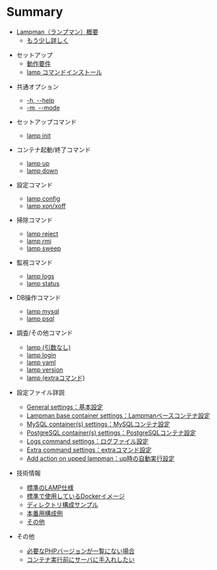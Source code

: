 # Summary

- [Lampman（ランプマン）概要](README.md)
    * [もう少し詳しく](docs/intro-detail.md)


* セットアップ
    * [動作要件](docs/require.md)
    * [lamp コマンドインストール](docs/install.md)


- 共通オプション
    * [-h, --help](docs/opt-help.md)
    * [-m, --mode](docs/opt-mode.md)


- セットアップコマンド
    * [lamp init](docs/cmd-init.md)


- コンテナ起動/終了コマンド
    * [lamp up](docs/cmd-up.md)
    * [lamp down](docs/cmd-down.md)


- 設定コマンド
    * [lamp config](docs/cmd-config.md)
    * [lamp xon/xoff](docs/cmd-xdebug.md)


- 掃除コマンド
    * [lamp reject](docs/cmd-reject.md)
    * [lamp rmi](docs/cmd-rmi.md)
    * [lamp sweep](docs/cmd-sweep.md)


- 監視コマンド
    * [lamp logs](docs/cmd-logs.md)
    * [lamp status](docs/cmd-status.md)


- DB操作コマンド
    * [lamp mysql](docs/cmd-mysql.md)
    * [lamp psql](docs/cmd-psql.md)


- 調査/その他コマンド
    * [lamp (引数なし)](docs/cmd-noargs.md)
    * [lamp login](docs/cmd-login.md)
    * [lamp yaml](docs/cmd-yaml.md)
    * [lamp version](docs/cmd-version.md)
    * [lamp (extraコマンド)](docs/cmd-extra.md)


- 設定ファイル詳説
  - [General settings：基本設定]()
  - [Lampman base container settings：Lampmanベースコンテナ設定]()
  - [MySQL container(s) settings：MySQLコンテナ設定]()
  - [PostgreSQL container(s) settings：PostgreSQLコンテナ設定]()
  - [Logs command settings：ログファイル設定]()
  - [Extra command settings：extraコマンド設定]()
  - [Add action on upped lampman：up時の自動実行設定]()


- 技術情報
  - [標準のLAMP仕様]()
  - [標準で使用しているDockerイメージ]()
  - [ディレクトリ構成サンプル]()
  - [本番用構成例]()
  - [その他]()


- その他
  - [必要なPHPバージョンが一覧にない場合]()
  - [コンテナ実行前にサーバに手入れしたい]()
